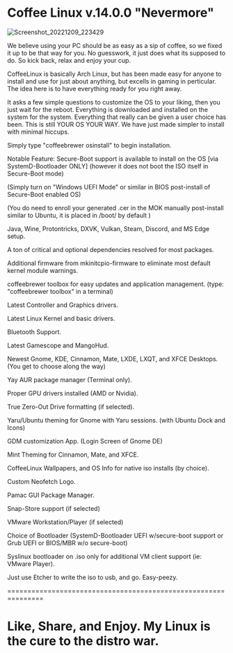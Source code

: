 # Coffee Linux v.14.0.0 "Nevermore"

![Screenshot_20221209_223429](https://user-images.githubusercontent.com/8603363/206835846-3e6e3eab-7632-471e-8a88-d2ffb548faa9.png)

We believe using your PC should be as easy as a sip of coffee, so we fixed it up to be that way for you. No guesswork, it just does what its supposed to do. So kick back, relax and enjoy your cup.

CoffeeLinux is basically Arch Linux, but has been made easy for anyone to install and use for just about anything, but excells in gaming in perticular. 
The idea here is to have everything ready for you right away.

It asks a few simple questions to customize the OS to your liking, then you just wait for the reboot. Everything is downloaded and installed on the system for the system. 
Everything that really can be given a user choice has been. This is still YOUR OS YOUR WAY. We have just made simpler to install with minimal hiccups.

Simply type "coffeebrewer osinstall" to begin installation.

Notable Feature: Secure-Boot support is available to install on the OS [via SystemD-Bootloader ONLY] (however it does not boot the ISO itself in Secure-Boot mode)

(Simply turn on "Windows UEFI Mode" or similar in BIOS post-install of Secure-Boot enabled OS)

(You do need to enroll your generated .cer in the MOK manually post-install similar to Ubuntu, it is placed in /boot/ by default )

Java, Wine, Protontricks, DXVK, Vulkan, Steam, Discord, and MS Edge setup.

A ton of critical and optional dependencies resolved for most packages.

Additional firmware from mkinitcpio-firmware to eliminate most default kernel module warnings.

coffeebrewer toolbox for easy updates and application management. (type: "coffeebrewer toolbox" in a terminal) 

Latest Controller and Graphics drivers.

Latest Linux Kernel and basic drivers.

Bluetooth Support.

Latest Gamescope and MangoHud.

Newest Gnome, KDE, Cinnamon, Mate, LXDE, LXQT, and XFCE Desktops. (You get to choose along the way)

Yay AUR package manager (Terminal only).

Proper GPU drivers installed (AMD or Nvidia).

True Zero-Out Drive formatting (if selected).

Yaru/Ubuntu theming for Gnome with Yaru sessions. (with Ubuntu Dock and Icons)

GDM customization App. (Login Screen of Gnome DE)

Mint Theming for Cinnamon, Mate, and XFCE.

CoffeeLinux Wallpapers, and OS Info for native iso installs (by choice).

Custom Neofetch Logo.

Pamac GUI Package Manager.

Snap-Store support (if selected)

VMware Workstation/Player (if selected)

Choice of Bootloader (SystemD-Bootloader UEFI w/secure-boot support or Grub UEFI or BIOS/MBR w/o secure-boot)

Syslinux bootloader on .iso only for additional VM client support (ie: VMware Player).

Just use Etcher to write the iso to usb, and go. Easy-peezy.

===============================================================

Like, Share, and Enjoy. My Linux is the cure to the distro war.
================================================================
